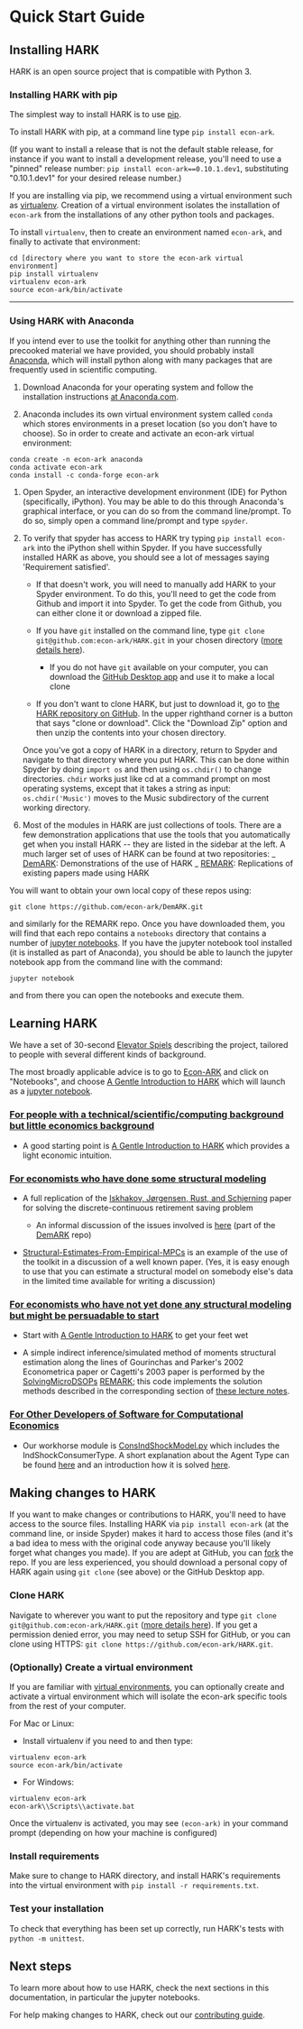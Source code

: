 # Quick Start Guide

## Installing HARK

HARK is an open source project that is compatible with Python 3.

### Installing HARK with pip

The simplest way to install HARK is to use [pip](https://pip.pypa.io/en/stable/installation/).

To install HARK with pip, at a command line type `pip install econ-ark`.

(If you want to install a release that is not the default stable release, for instance if you want to install a development release, you'll need to use a "pinned" release number: `pip install econ-ark==0.10.1.dev1`, substituting "0.10.1.dev1" for your desired release number.)

If you are installing via pip, we recommend using a virtual environment such as [virtualenv](https://virtualenv.pypa.io/en/latest/). Creation of a virtual environment isolates the installation of `econ-ark` from the installations of any other python tools and packages.

To install `virtualenv`, then to create an environment named `econ-ark`, and finally to activate that environment:

```
cd [directory where you want to store the econ-ark virtual environment]
pip install virtualenv
virtualenv econ-ark
source econ-ark/bin/activate
```

---

### Using HARK with Anaconda

If you intend ever to use the toolkit for anything other than running the precooked material we have provided, you should probably install [Anaconda](https://anaconda.com/), which will install python along with many packages that are frequently used in scientific computing.

1. Download Anaconda for your operating system and follow the installation instructions [at Anaconda.com](https://www.anaconda.com/distribution/#download-section).

1. Anaconda includes its own virtual environment system called `conda` which stores environments in a preset location (so you don't have to choose). So in order to create and activate an econ-ark virtual environment:

```
conda create -n econ-ark anaconda
conda activate econ-ark
conda install -c conda-forge econ-ark
```

1. Open Spyder, an interactive development environment (IDE) for Python (specifically, iPython). You may be able to do this through Anaconda's graphical interface, or you can do so from the command line/prompt. To do so, simply open a command line/prompt and type `spyder`.

1. To verify that spyder has access to HARK try typing `pip install econ-ark` into the iPython shell within Spyder. If you have successfully installed HARK as above, you should see a lot of messages saying 'Requirement satisfied'.

   - If that doesn't work, you will need to manually add HARK to your Spyder environment. To do this, you'll need to get the code from Github and import it into Spyder. To get the code from Github, you can either clone it or download a zipped file.

   - If you have `git` installed on the command line, type `git clone git@github.com:econ-ark/HARK.git` in your chosen directory ([more details here](https://git-scm.com/doc)).

     - If you do not have `git` available on your computer, you can download the [GitHub Desktop app](https://desktop.github.com/) and use it to make a local clone

   - If you don't want to clone HARK, but just to download it, go to [the HARK repository on GitHub](https://github.com/econ-ark/HARK). In the upper righthand corner is a button that says "clone or download". Click the "Download Zip" option and then unzip the contents into your chosen directory.

   Once you've got a copy of HARK in a directory, return to Spyder and navigate to that directory where you put HARK. This can be done within Spyder by doing `import os` and then using `os.chdir()` to change directories. `chdir` works just like cd at a command prompt on most operating systems, except that it takes a string as input: `os.chdir('Music')` moves to the Music subdirectory of the current working directory.

6) Most of the modules in HARK are just collections of tools. There are a few demonstration
   applications that use the tools that you automatically get when you install HARK -- they are listed in the sidebar at the left. A much larger set of uses of HARK can be found at two repositories:
   _ [DemARK](https://github.com/econ-ark/DemARK): Demonstrations of the use of HARK
   _ [REMARK](https://github.com/econ-ark/REMARK): Replications of existing papers made using HARK

You will want to obtain your own local copy of these repos using:

```
git clone https://github.com/econ-ark/DemARK.git
```

and similarly for the REMARK repo. Once you have downloaded them, you will find that each repo contains a `notebooks` directory that contains a number of [jupyter notebooks](https://jupyter.org/). If you have the jupyter notebook tool installed (it is installed as part of Anaconda), you should be able to launch the
jupyter notebook app from the command line with the command:

```
jupyter notebook
```

and from there you can open the notebooks and execute them.

## Learning HARK

We have a set of 30-second [Elevator Spiels](https://github.com/econ-ark/PARK/blob/master/Elevator-Spiels.md#capsule-summaries-of-what-the-econ-ark-project-is) describing the project, tailored to people with several different kinds of background.

The most broadly applicable advice is to go to [Econ-ARK](https://econ-ark.org) and click on "Notebooks", and choose [A Gentle Introduction to HARK](https://hark.readthedocs.io/en/latest/example_notebooks/Gentle-Intro-To-HARK.html) which will launch as a [jupyter notebook](https://jupyter.org/).

### [For people with a technical/scientific/computing background but little economics background](https://github.com/econ-ark/PARK/blob/master/Elevator-Spiels.md#for-people-with-a-technicalscientificcomputing-background-but-no-economics-background)

- A good starting point is [A Gentle Introduction to HARK](https://hark.readthedocs.io/en/latest/example_notebooks/Gentle-Intro-To-HARK.html) which provides a light economic intuition.

### [For economists who have done some structural modeling](https://github.com/econ-ark/PARK/blob/master/Elevator-Spiels.md#for-economists-who-have-done-some-structural-modeling)

- A full replication of the [Iskhakov, Jørgensen, Rust, and Schjerning](https://onlinelibrary.wiley.com/doi/abs/10.3982/QE643) paper for solving the discrete-continuous retirement saving problem

  - An informal discussion of the issues involved is [here](https://github.com/econ-ark/DemARK/blob/master/notebooks/DCEGM-Upper-Envelope.ipynb) (part of the [DemARK](https://github.com/econ-ark/DemARK) repo)

- [Structural-Estimates-From-Empirical-MPCs](https://github.com/econ-ark/DemARK/blob/master/notebooks/Structural-Estimates-From-Empirical-MPCs-Fagereng-et-al.ipynb) is an example of the use of the toolkit in a discussion of a well known paper. (Yes, it is easy enough to use that you can estimate a structural model on somebody else's data in the limited time available for writing a discussion)

### [For economists who have not yet done any structural modeling but might be persuadable to start](https://github.com/econ-ark/PARK/blob/master/Elevator-Spiels.md#for-economists-who-have-not-yet-done-any-structural-modeling-but-might-be-persuadable-to-start)

- Start with [A Gentle Introduction to HARK](https://hark.readthedocs.io/en/latest/example_notebooks/Gentle-Intro-To-HARK.html) to get your feet wet

- A simple indirect inference/simulated method of moments structural estimation along the lines of Gourinchas and Parker's 2002 Econometrica paper or Cagetti's 2003 paper is performed by the [SolvingMicroDSOPs](https://github.com/econ-ark/SolvingMicroDSOPs/) [REMARK](https://github.com/econ-ark/REMARK); this code implements the solution methods described in the corresponding section of [these lecture notes](https://llorracc.github.io/SolvingMicroDSOPs/).

### [For Other Developers of Software for Computational Economics](https://github.com/econ-ark/PARK/blob/master/Elevator-Spiels.md#for-other-developers-of-software-for-computational-economics)

- Our workhorse module is [ConsIndShockModel.py](https://github.com/econ-ark/HARK/blob/master/HARK/ConsumptionSaving/ConsIndShockModel.py) which includes the IndShockConsumerType. A short explanation about the Agent Type can be found [here](https://hark.readthedocs.io/en/latest/example_notebooks/IndShockConsumerType.html) and an introduction how it is solved [here](https://hark.readthedocs.io/en/latest/example_notebooks/HowWeSolveIndShockConsumerType.html).

## Making changes to HARK

If you want to make changes or contributions to HARK, you'll need to have access to the source files. Installing HARK via `pip install econ-ark` (at the command line, or inside Spyder) makes it hard to access those files (and it's a bad idea to mess with the original code anyway because you'll likely forget what changes you made). If you are adept at GitHub, you can [fork](https://help.github.com/en/articles/fork-a-repo) the repo. If you are less experienced, you should download a personal copy of HARK again using `git clone` (see above) or the GitHub Desktop app.

### Clone HARK

Navigate to wherever you want to put the repository and type `git clone git@github.com:econ-ark/HARK.git` ([more details here](https://git-scm.com/doc)). If you get a permission denied error, you may need to setup SSH for GitHub, or you can clone using HTTPS: `git clone https://github.com/econ-ark/HARK.git`.

### (Optionally) Create a virtual environment

If you are familiar with [virtual environments](https://virtualenv.pypa.io/en/latest/), you can optionally create and activate a virtual environment which will isolate the econ-ark specific tools from the rest of your computer.

For Mac or Linux:

- Install virtualenv if you need to and then type:

```
virtualenv econ-ark
source econ-ark/bin/activate
```

- For Windows:

```
virtualenv econ-ark
econ-ark\\Scripts\\activate.bat
```

Once the virtualenv is activated, you may see `(econ-ark)` in your command prompt (depending on how your machine is configured)

### Install requirements

Make sure to change to HARK directory, and install HARK's requirements into the virtual environment with `pip install -r requirements.txt`.

### Test your installation

To check that everything has been set up correctly, run HARK's tests with `python -m unittest`.

## Next steps

To learn more about how to use HARK, check the next sections in this documentation, in particular the jupyter notebooks.

For help making changes to HARK, check out our [contributing guide](contributing.md).
